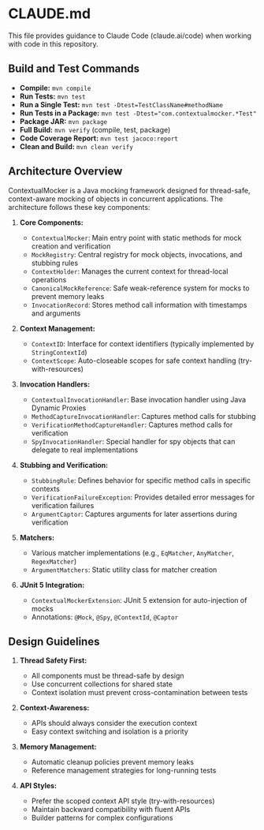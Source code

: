# CLAUDE.md

This file provides guidance to Claude Code (claude.ai/code) when working with code in this repository.

## Build and Test Commands

- **Compile:** `mvn compile`
- **Run Tests:** `mvn test`
- **Run a Single Test:** `mvn test -Dtest=TestClassName#methodName`
- **Run Tests in a Package:** `mvn test -Dtest="com.contextualmocker.*Test"`
- **Package JAR:** `mvn package`
- **Full Build:** `mvn verify` (compile, test, package)
- **Code Coverage Report:** `mvn test jacoco:report`
- **Clean and Build:** `mvn clean verify`

## Architecture Overview

ContextualMocker is a Java mocking framework designed for thread-safe, context-aware mocking of objects in concurrent applications. The architecture follows these key components:

1. **Core Components:**
   - `ContextualMocker`: Main entry point with static methods for mock creation and verification
   - `MockRegistry`: Central registry for mock objects, invocations, and stubbing rules
   - `ContextHolder`: Manages the current context for thread-local operations
   - `CanonicalMockReference`: Safe weak-reference system for mocks to prevent memory leaks
   - `InvocationRecord`: Stores method call information with timestamps and arguments

2. **Context Management:**
   - `ContextID`: Interface for context identifiers (typically implemented by `StringContextId`)
   - `ContextScope`: Auto-closeable scopes for safe context handling (try-with-resources)

3. **Invocation Handlers:**
   - `ContextualInvocationHandler`: Base invocation handler using Java Dynamic Proxies
   - `MethodCaptureInvocationHandler`: Captures method calls for stubbing
   - `VerificationMethodCaptureHandler`: Captures method calls for verification
   - `SpyInvocationHandler`: Special handler for spy objects that can delegate to real implementations

4. **Stubbing and Verification:**
   - `StubbingRule`: Defines behavior for specific method calls in specific contexts
   - `VerificationFailureException`: Provides detailed error messages for verification failures
   - `ArgumentCaptor`: Captures arguments for later assertions during verification

5. **Matchers:**
   - Various matcher implementations (e.g., `EqMatcher`, `AnyMatcher`, `RegexMatcher`)
   - `ArgumentMatchers`: Static utility class for matcher creation

6. **JUnit 5 Integration:**
   - `ContextualMockerExtension`: JUnit 5 extension for auto-injection of mocks
   - Annotations: `@Mock`, `@Spy`, `@ContextId`, `@Captor`

## Design Guidelines

1. **Thread Safety First:**
   - All components must be thread-safe by design
   - Use concurrent collections for shared state
   - Context isolation must prevent cross-contamination between tests

2. **Context-Awareness:**
   - APIs should always consider the execution context
   - Easy context switching and isolation is a priority

3. **Memory Management:**
   - Automatic cleanup policies prevent memory leaks
   - Reference management strategies for long-running tests

4. **API Styles:**
   - Prefer the scoped context API style (try-with-resources)
   - Maintain backward compatibility with fluent APIs
   - Builder patterns for complex configurations